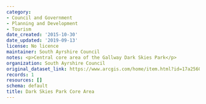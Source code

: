 ```yaml
---
category:
- Council and Government
- Planning and Development
- Tourism
date_created: '2015-10-30'
date_updated: '2019-09-13'
license: No licence
maintainer: South Ayrshire Council
notes: <p>Central core area of the Gallway Dark Skies Park</p>
organization: South Ayrshire Council
original_dataset_link: https://www.arcgis.com/home/item.html?id=17a25600d18f42538dac2997aa6369fa
records: 1
resources: []
schema: default
title: Dark Skies Park Core Area
---
```

